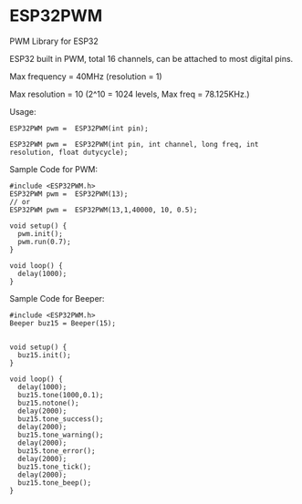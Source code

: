 # ESP32PWM
PWM Library for ESP32

ESP32 built in PWM, total 16 channels, can be attached to most digital pins. 

Max frequency  = 40MHz (resolution = 1) 

Max resolution = 10 (2^10 = 1024 levels, Max freq = 78.125KHz.)

Usage:

`ESP32PWM pwm =  ESP32PWM(int pin);`

`ESP32PWM pwm =  ESP32PWM(int pin, int channel, long freq, int resolution, float dutycycle);`

Sample Code for PWM:

```
#include <ESP32PWM.h>
ESP32PWM pwm =  ESP32PWM(13);
// or 
ESP32PWM pwm =  ESP32PWM(13,1,40000, 10, 0.5);

void setup() {
  pwm.init();
  pwm.run(0.7);
}

void loop() {
  delay(1000);
}
```
Sample Code for Beeper:

```
#include <ESP32PWM.h>
Beeper buz15 = Beeper(15);


void setup() {
  buz15.init();
}

void loop() {
  delay(1000);
  buz15.tone(1000,0.1);
  buz15.notone();
  delay(2000);
  buz15.tone_success();
  delay(2000);
  buz15.tone_warning();
  delay(2000);
  buz15.tone_error();
  delay(2000);
  buz15.tone_tick();
  delay(2000);
  buz15.tone_beep();
}
```
